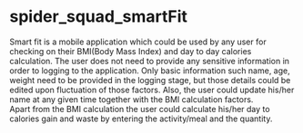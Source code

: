 # spider_squad_smartFit
Smart fit is a mobile application which could be used by any user for checking on their BMI(Body Mass Index) and day to day calories calculation. 
The user does not need to provide any sensitive information in order to logging to the application. Only basic information such name, age, weight need to be provided in the logging stage, but those details could be edited upon fluctuation of those factors. 
Also, the user could update his/her name at any given time together with the BMI calculation factors.  
Apart from the BMI calculation the user could calculate his/her day to calories gain and waste by entering the activity/meal and the quantity. 
